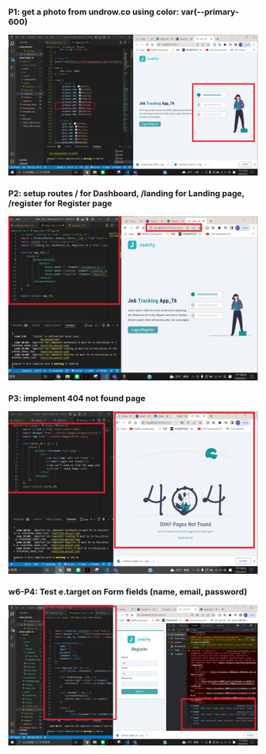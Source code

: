 ### P1: get a photo from undrow.co using color: var(--primary-600)

![img1](./P1.png)

### P2: setup routes / for Dashboard, /landing for Landing page, /register for Register page

![img2](./P2.png)

### P3: implement 404 not found page

![img3](./P3.png)

### w6-P4: Test e.target on Form fields (name, email, password)

![img4](./P4.png)
